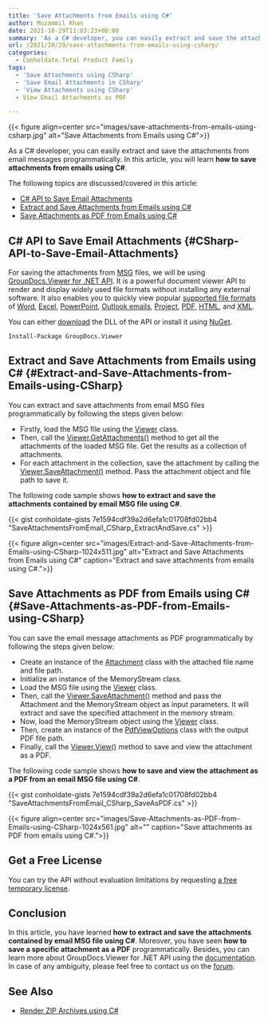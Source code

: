 ```yaml
---
title: 'Save Attachments from Emails using C#'
author: Muzammil Khan
date: 2021-10-29T11:03:23+00:00
summary: 'As a C# developer, you can easily extract and save the attachments from email messages programmatically. In this article, you will learn **how to save attachments from emails using C#**.'
url: /2021/10/29/save-attachments-from-emails-using-csharp/
categories:
  - Conholdate.Total Product Family
tags:
  - 'Save Attachments using CSharp'
  - 'Save Email Attachments in CSharp'
  - 'View Attachments using CSharp'
  - View Email Attachments as PDF

---
```



{{< figure align=center src="images/save-attachments-from-emails-using-csharp.jpg" alt="Save Attachments from Emails using C#">}}
 

As a C# developer, you can easily extract and save the attachments from email messages programmatically. In this article, you will learn **how to save attachments from emails using C#**.

The following topics are discussed/covered in this article:

  * [C# API to Save Email Attachments][2]
  * [Extract and Save Attachments from Emails using C#][3]
  * [Save Attachments as PDF from Emails using C#][4]

## C# API to Save Email Attachments {#CSharp-API-to-Save-Email-Attachments}

For saving the attachments from [MSG][5] files, we will be using [GroupDocs.Viewer for .NET API][6]. It is a powerful document viewer API to render and display widely used file formats without installing any external software. It also enables you to quickly view popular [supported file formats][7] of [Word][8], [Excel][9], [PowerPoint][10], [Outlook emails][11], [Project][12], [PDF][13], [HTML][14], and [XML][15].

You can either [download][16] the DLL of the API or install it using [NuGet][17].

```
Install-Package GroupDocs.Viewer
```

## Extract and Save Attachments from Emails using C# {#Extract-and-Save-Attachments-from-Emails-using-CSharp}

You can extract and save attachments from email MSG files programmatically by following the steps given below:

  * Firstly, load the MSG file using the [Viewer][18] class.
  * Then, call the [Viewer.GetAttachments()][19] method to get all the attachments of the loaded MSG file. Get the results as a collection of attachments.
  * For each attachment in the collection, save the attachment by calling the [Viewer.SaveAttachment()][20] method. Pass the attachment object and file path to save it.

The following code sample shows **how to extract and save the attachments contained by email MSG file using C#**.

{{< gist conholdate-gists 7e1594cdf39a2d6efa1c01708fd02bb4 "SaveAttachmentsFromEmail_CSharp_ExtractAndSave.cs" >}}

{{< figure align=center src="images/Extract-and-Save-Attachments-from-Emails-using-CSharp-1024x511.jpg" alt="Extract and Save Attachments from Emails using C#" caption="Extract and save attachments from emails using C#.">}}
 

## Save Attachments as PDF from Emails using C# {#Save-Attachments-as-PDF-from-Emails-using-CSharp}

You can save the email message attachments as PDF programmatically by following the steps given below:

  * Create an instance of the [Attachment][22] class with the attached file name and file path.
  * Initialize an instance of the MemoryStream class.
  * Load the MSG file using the [Viewer][18] class.
  * Then, call the [Viewer.SaveAttachment()][20] method and pass the Attachment and the MemoryStream object as input parameters. It will extract and save the specified attachment in the memory stream.
  * Now, load the MemoryStream object using the [Viewer][18] class.
  * Then, create an instance of the [PdfViewOptions][23] class with the output PDF file path.
  * Finally, call the [Viewer.View()][24] method to save and view the attachment as a PDF.

The following code sample shows **how to save and view the attachment as a PDF from an email MSG file using C#**.

{{< gist conholdate-gists 7e1594cdf39a2d6efa1c01708fd02bb4 "SaveAttachmentsFromEmail_CSharp_SaveAsPDF.cs" >}}

{{< figure align=center src="images/Save-Attachments-as-PDF-from-Emails-using-CSharp-1024x561.jpg" alt="" caption="Save attachments as PDF from emails using C#.">}}
 

## Get a Free License

You can try the API without evaluation limitations by requesting [a free temporary license][26].

## Conclusion

In this article, you have learned **how to **extract and save the attachments contained by email MSG file using** C#**. Moreover, you have seen **how to save a specific attachment as a PDF** programmatically. Besides, you can learn more about GroupDocs.Viewer for .NET API using the [documentation][27]. In case of any ambiguity, please feel free to contact us on the [forum][28].

## See Also

  * [Render ZIP Archives using C#][29]

 [1]: https://blog.conholdate.com/wp-content/uploads/sites/27/2021/10/save-attachments-from-emails-using-csharp.jpg
 [2]: #CSharp-API-to-Save-Email-Attachments
 [3]: #Extract-and-Save-Attachments-from-Emails-using-CSharp
 [4]: #Save-Attachments-as-PDF-from-Emails-using-CSharp
 [5]: https://docs.fileformat.com/email/msg/
 [6]: https://products.groupdocs.com/viewer/net
 [7]: https://docs.groupdocs.com/viewer/net/supported-document-formats/
 [8]: https://docs.fileformat.com/word-processing/
 [9]: https://docs.fileformat.com/spreadsheet/
 [10]: https://docs.fileformat.com/presentation/
 [11]: https://docs.fileformat.com/email/
 [12]: https://docs.fileformat.com/project-management/
 [13]: https://docs.fileformat.com/pdf/
 [14]: https://docs.fileformat.com/web/html/
 [15]: https://docs.fileformat.com/web/xml/
 [16]: https://downloads.groupdocs.com/viewer/net
 [17]: https://www.nuget.org/packages/GroupDocs.Viewer
 [18]: https://apireference.groupdocs.com/viewer/net/groupdocs.viewer/Viewer
 [19]: https://apireference.groupdocs.com/viewer/net/groupdocs.viewer/viewer/methods/getattachments
 [20]: https://apireference.groupdocs.com/viewer/net/groupdocs.viewer/viewer/methods/saveattachment
 [21]: https://blog.conholdate.com/wp-content/uploads/sites/27/2021/10/Extract-and-Save-Attachments-from-Emails-using-CSharp.jpg
 [22]: https://apireference.groupdocs.com/viewer/net/groupdocs.viewer.results/attachment
 [23]: https://apireference.groupdocs.com/viewer/net/groupdocs.viewer.options/pdfviewoptions
 [24]: https://apireference.groupdocs.com/viewer/net/groupdocs.viewer/viewer/methods/view
 [25]: https://blog.conholdate.com/wp-content/uploads/sites/27/2021/10/Save-Attachments-as-PDF-from-Emails-using-CSharp.jpg
 [26]: https://purchase.groupdocs.com/temporary-license
 [27]: https://docs.groupdocs.com/viewer/net/
 [28]: https://forum.groupdocs.com/c/viewer/
 [29]: https://blog.conholdate.com/2021/07/06/render-zip-archives-using-csharp/







